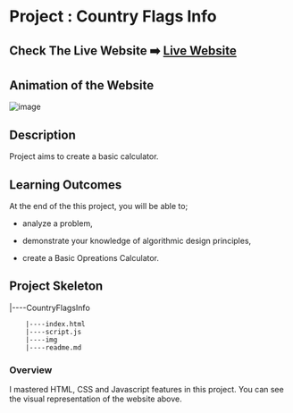 # Project : Country Flags Info

## Check The Live Website ➡️ [Live Website](https://skycooper.github.io/CountryFlagsInfo/)

## Animation of the Website

![image](./CountryInformation.gif)

## Description

Project aims to create a basic calculator.

## Learning Outcomes

At the end of the this project, you will be able to;

- analyze a problem,

- demonstrate your knowledge of algorithmic design principles,

- create a Basic Opreations Calculator.


## Project Skeleton 

|----CountryFlagsInfo

        |----index.html  
        |----script.js
        |----img
        |----readme.md 

### Overview
I mastered HTML, CSS and Javascript features in this project. You can see the visual representation of the website above.

